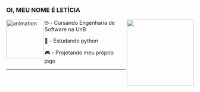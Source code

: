  ### OI, MEU NOME É LETÍCIA

<img alt="animation" align="left" width="100" height="105" src="https://piskel-imgstore-b.appspot.com/img/50fa45b3-09f9-11ed-b68b-1d375ebc8478.gif">
<a href="https://github.com/leticia-oliveira">
  <img align="right" height="180em" src="https://github-readme-stats.vercel.app/api?username=leticia-oliveira&show_icons=true&theme=radical&include_all_commits=true&count_private=true"/>
</a>

🤓 - Cursando Engenharia de Software na UnB

🐍 - Estudando python  

🎮 - Projetando meu próprio jogo

---

